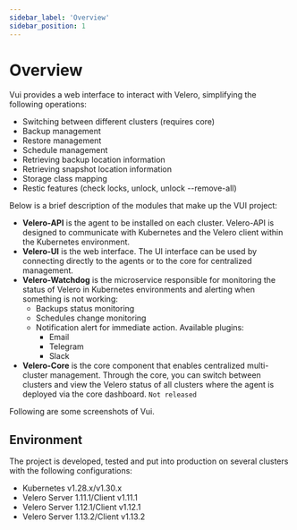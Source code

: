 ```yaml
---
sidebar_label: 'Overview'
sidebar_position: 1
---
```


# Overview

Vui provides a web interface to interact with Velero, simplifying the following operations:

- Switching between different clusters (requires core)
- Backup management
- Restore management
- Schedule management
- Retrieving backup location information
- Retrieving snapshot location information
- Storage class mapping
- Restic features (check locks, unlock, unlock --remove-all)

Below is a brief description of the modules that make up the VUI project:

- **Velero-API** is the agent to be installed on each cluster. Velero-API is designed to communicate with Kubernetes and the Velero client within the Kubernetes environment.
- **Velero-UI** is the web interface. The UI interface can be used by connecting directly to the agents or to the core for centralized management.
- **Velero-Watchdog** is the microservice responsible for monitoring the status of Velero in Kubernetes environments and alerting when something is not working:
  - Backups status monitoring
  - Schedules change monitoring
  - Notification alert for immediate action. Available plugins:
    - Email
    - Telegram
    - Slack
- **Velero-Core** is the core component that enables centralized multi-cluster management. Through the core, you can switch between clusters and view the Velero status of all clusters where the agent is deployed via the core dashboard. `Not released`

Following are some screenshots of Vui.

## Environment

The project is developed, tested and put into production on several clusters with the following configurations:

- Kubernetes v1.28.x/v1.30.x
- Velero Server 1.11.1/Client v1.11.1
- Velero Server 1.12.1/Client v1.12.1
- Velero Server 1.13.2/Client v1.13.2

